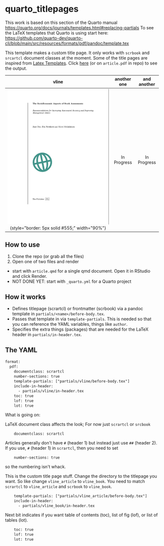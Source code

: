 # quarto_titlepages

This work is based on this section of the Quarto manual https://quarto.org/docs/journals/templates.html#replacing-partials
To see the LaTeX templates that Quarto is using start here: https://github.com/quarto-dev/quarto-cli/blob/main/src/resources/formats/pdf/pandoc/template.tex

This template makes a custom title page. It only works with `scrbook` and `srcartcl` document classes at the moment. Some of the title pages are inspired from [Latex Templates](http://www.latextemplates.com/cat/title-pages#google_vignette). Click [here](https://github.com/nmfs-opensci/quarto_titlepages/blob/e1384fabc59772a1211a693eca7b6490c68f9939/article.pdf) (or on `article.pdf` in repo) to see the output.

|                                    vline                                    | another one | and another |
|:---------------------------------------------:|:-----------:|:-----------:|
| ![](images/paste-8756BCE1.png){style="border: 5px solid #555;" width="90%"} | In Progress | In Progress |

## How to use

1.  Clone the repo (or grab all the files)
2.  Open one of two files and render

-   start with `article.qmd` for a single qmd document. Open it in RStudio and click Render.
-   NOT DONE YET: start with `_quarto.yml` for a Quarto project

## How it works

-   Defines titlepage (scrartcl) or frontmatter (scrbook) via a pandoc template in `partials/<name>/before-body.tex`.
-   Passes that template in via `template-partials`. This is needed so that you can reference the YAML variables, things like `author`.
-   Specifies the extra things (packages) that are needed for the LaTeX header in `partials/in-header.tex`.

## The YAML

    format:
      pdf:
        documentclass: scrartcl 
        number-sections: true
        template-partials: ["partials/vline/before-body.tex"]
        include-in-header: 
          - partials/vline/in-header.tex
        toc: true
        lof: true
        lot: true

What is going on:

LaTeX document class affects the look; For now just `scrartcl` or `srcbook`

        documentclass: scrartcl

Articles generally don't have `#` (header 1) but instead just use `##` (header 2). If you use, `#` (header 1) in `scrartcl`, then you need to set

        number-sections: true 

so the numbering isn't whack.

This is the custom title page stuff. Change the directory to the titlepage you want. So like change `vline_article` to `vline_book`. You need to match `scrartcl` to `vline_article` and `scrbook` to `vline_book`.

        template-partials: ["partials/vline_article/before-body.tex"]
        include-in-header: 
          - partials/vline_book/in-header.tex

Next bit indicates if you want table of contents (toc), list of fig (lof), or list of tables (lot).

        toc: true
        lof: true
        lot: true
